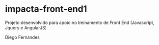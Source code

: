 # impacta-front-end1
Projeto desenvolvido para apoio no treinamento de Front End (Javascript, Jquery e AngularJS)

Diego Fernandes
